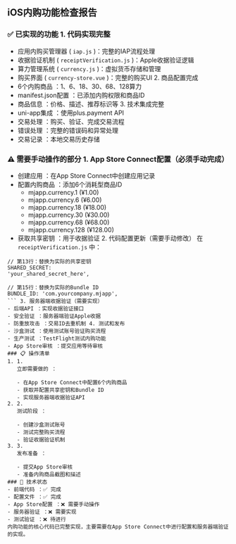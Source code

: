 ## iOS内购功能检查报告
### ✅ 已实现的功能 1. 代码实现完整
- 应用内购买管理器 ( `iap.js` )：完整的IAP流程处理
- 收据验证机制 ( `receiptVerification.js` )：Apple收据验证逻辑
- 算力管理系统 ( `currency.js` )：虚拟货币存储和管理
- 购买界面 ( `currency-store.vue` )：完整的购买UI 2. 商品配置完成
- 6个内购商品 ：1、6、18、30、68、128算力
- manifest.json配置 ：已添加内购权限和商品ID
- 商品信息 ：价格、描述、推荐标识等 3. 技术集成完整
- uni-app集成 ：使用plus.payment API
- 交易处理 ：购买、验证、完成交易流程
- 错误处理 ：完整的错误码和异常处理
- 交易记录 ：本地交易历史存储
### ⚠️ 需要手动操作的部分 1. App Store Connect配置（必须手动完成）
- 创建应用 ：在App Store Connect中创建应用记录
- 配置内购商品 ：添加6个消耗型商品ID
  - mjapp.currency.1 (¥1.00)
  - mjapp.currency.6 (¥6.00)
  - mjapp.currency.18 (¥18.00)
  - mjapp.currency.30 (¥30.00)
  - mjapp.currency.68 (¥68.00)
  - mjapp.currency.128 (¥128.00)
- 获取共享密钥 ：用于收据验证 2. 代码配置更新（需要手动修改）
在 `receiptVerification.js` 中：

```
// 第13行：替换为实际的共享密钥
SHARED_SECRET: 
'your_shared_secret_here', 

// 第15行：替换为实际的Bundle ID
BUNDLE_ID: 'com.yourcompany.mjapp', 
``` 3. 服务器端收据验证（需要实现）
- 后端API ：实现收据验证接口
- 安全验证 ：服务器端验证Apple收据
- 防重放攻击 ：交易ID去重机制 4. 测试和发布
- 沙盒测试 ：使用测试账号验证购买流程
- 生产测试 ：TestFlight测试内购功能
- App Store审核 ：提交应用等待审核
### 📋 操作清单
1. 1.
   立即需要做的 ：
   
   - 在App Store Connect中配置6个内购商品
   - 获取并配置共享密钥和Bundle ID
   - 实现服务器端收据验证API
2. 2.
   测试阶段 ：
   
   - 创建沙盒测试账号
   - 测试完整购买流程
   - 验证收据验证机制
3. 3.
   发布准备 ：
   
   - 提交App Store审核
   - 准备内购商品截图和描述
### 🔧 技术状态
- 前端代码 ：✅ 完成
- 配置文件 ：✅ 完成
- App Store配置 ：❌ 需要手动操作
- 服务器验证 ：❌ 需要实现
- 测试验证 ：❌ 待进行
内购功能的核心代码已完整实现，主要需要在App Store Connect中进行配置和服务器端验证的实现。